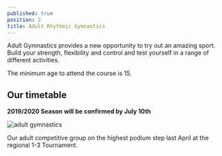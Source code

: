 ```yaml
---
published: true
position: 2
title: Adult Rhythmic Gymnastics
---
```

Adult Gymnastics provides a new opportunity to try out an amazing sport. Build your strength, flexibility and control and test yourself in a range of different activities.

The minimum age to attend the course is 15.

## Our timetable

**2019/2020 Season will be confirmed by July 10th**



![adult gymnastics](/assets/adult-gymnastics.jpeg)

Our adult competitive group on the highest podium step last April at the regional 1-3 Tournament.
